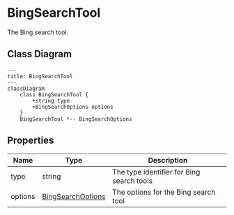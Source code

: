 # BingSearchTool

The Bing search tool.

## Class Diagram

```mermaid
---
title: BingSearchTool
---
classDiagram
    class BingSearchTool {
        +string type
        +BingSearchOptions options
    }
    BingSearchTool *-- BingSearchOptions
```





## Properties

| Name | Type | Description |
| ---- | ---- | ----------- |
| type | string | The type identifier for Bing search tools  |
| options | [BingSearchOptions](BingSearchOptions.md) | The options for the Bing search tool  |


